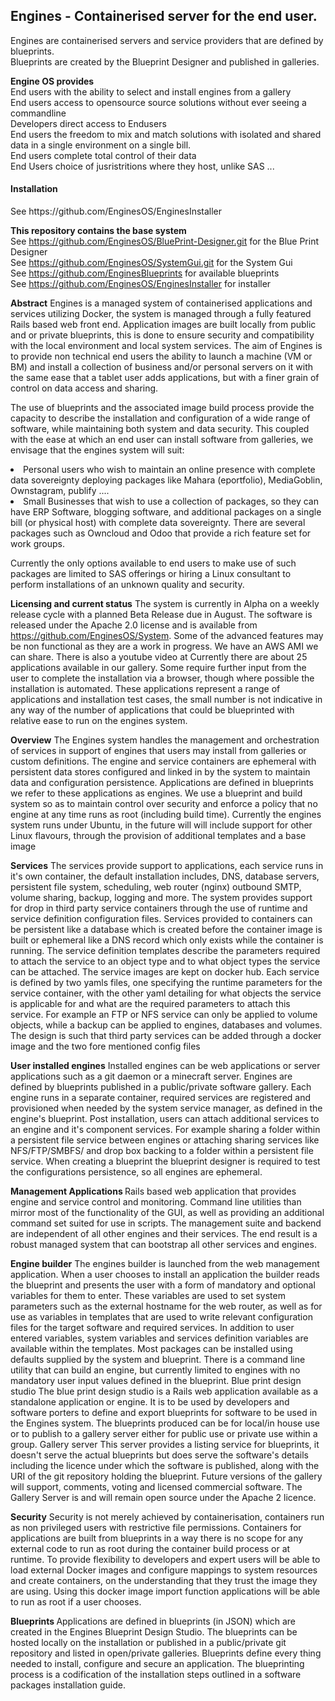 <h2>Engines - Containerised server for the end user.
</h2>

Engines are containerised servers and service providers that are defined by blueprints.
<br>
Blueprints are created by the Blueprint Designer and published in galleries.
<p>
<strong>Engine OS provides
</strong> 
<br>
 End users with the ability to select and install engines from a gallery 
<br>
 End users access to opensource source solutions without ever seeing a commandline
<br>
 Developers direct access to Endusers 
<br>
 End users the freedom to mix and match solutions with isolated and shared data in a single environment on a single bill.
<br>   
End users complete total control of their data
<br>  
End Users choice of jusristritions where they host, unlike SAS
 ...
<p>
<h4>Installation</h4>
See https://github.com/EnginesOS/EnginesInstaller

<strong>This repository contains the base system</strong>
<br>
See https://github.com/EnginesOS/BluePrint-Designer.git for the Blue Print Designer
<br>
See https://github.com/EnginesOS/SystemGui.git for the System Gui
<br>
See https://github.com/EnginesBlueprints for available blueprints
<br>
See https://github.com/EnginesOS/EnginesInstaller for installer
<p>

<strong>Abstract</strong>
Engines is a managed system of containerised applications and services utilizing Docker, the system is managed through a fully featured Rails based web front end. Application images are built locally from public and or private blueprints, this is done to ensure security and compatibility with the local environment and local system services. The aim of Engines is to provide non technical end users the ability to launch a machine (VM or BM) and install a collection of business and/or personal servers on it with the same ease that a tablet user adds applications, but with a finer grain of control on data access and sharing.  
<p>
The use of blueprints and the associated image build process provide the capacity to describe the installation and configuration of a wide range of software, while maintaining both system and data security. This coupled with the ease at which an end user can install software from galleries, we envisage that the engines system will suit:
<li>
Personal users who wish to maintain an online presence with complete data sovereignty deploying packages like Mahara (eportfolio), MediaGoblin, Ownstagram, publify ....
</li>
<li>
Small Businesses  that wish to use a collection of packages, so they can have ERP Software, blogging software, and additional packages on a single bill (or physical host) with complete data sovereignty. There are several packages such as Owncloud and Odoo that provide a rich feature set for work groups. 
</li>
<p>
Currently the only options available to end users to make use of such packages are limited to SAS offerings or hiring a Linux consultant to perform installations of an unknown quality and security. 
<p>


<strong>Licensing and current status</strong>
The system is  currently in Alpha on a weekly release cycle with a planned Beta Release due in August. The software is released under the Apache 2.0 license and is available from https://github.com/EnginesOS/System. Some of the advanced features may be non functional as they are a work in progress. We have an AWS AMI we can share. There is also a youtube video at
Currently there are about 25 applications available in our gallery. Some require further input from the user to complete the installation via a browser, though where possible the installation is automated. These applications represent a range of applications and installation test cases, the small number is not indicative in any way of the number of applications that could be blueprinted with relative ease to run on the engines system. 

  <p>


<strong>Overview</strong>
The Engines system handles the management and orchestration  of services in support of engines that users may install from galleries or custom definitions. The engine and service containers are ephemeral with persistent data stores configured and linked in by the system to maintain data and configuration persistence. Applications are defined in blueprints we refer to these applications as engines. We use a blueprint and build system so as to maintain control over security and enforce a policy that no engine at any time runs as root (including build time). Currently the engines system runs under Ubuntu, in the future will will include support for other Linux flavours, through the provision of additional templates and a base image
<p>
<strong>Services</strong>
The services provide support to applications, each service runs in it's own container, the default installation includes, DNS, database servers, persistent file system, scheduling, web router (nginx) outbound SMTP, volume sharing, backup, logging and more. The system provides support for drop in third party service containers through the use of runtime and service definition configuration files.  Services provided to containers can be persistent like a database which is created before the container image is built or ephemeral like a DNS record which only exists while the container is running. The service definition templates describe the parameters required to attach the service to an object type and to what object types the service can be attached. The service images are kept on docker hub.
Each service is defined by two yamls files, one specifying the runtime parameters for the service container, with the other yaml detailing for what objects the service is applicable for and what are the required parameters to attach this service. For example an FTP or NFS service can only be applied to volume objects, while a backup can be applied to engines, databases and volumes.
The design is such that third party services can be added through a docker image and the two fore mentioned config files
<p>
<strong>User installed engines</strong>
Installed engines can be web applications or server applications such as a git daemon or a minecraft server. Engines are defined by blueprints published in a public/private software gallery. Each engine runs in a separate container, required services are registered and provisioned when needed by the system service manager, as defined in the engine's blueprint. Post installation, users can attach additional services to an engine and it's component services. For example sharing a folder within a persistent file service between engines or attaching sharing services like NFS/FTP/SMBFS/ and drop box backing to a folder within a persistent file service.  When creating a blueprint the blueprint designer is required to test the configurations persistence, so all engines are ephemeral.
<p>
<strong>Management Applications </strong>
Rails based web application that provides engine and service control and monitoring.
Command line utilities than mirror most of the functionality of the GUI, as well as providing  an additional command set suited for use in scripts.
The management suite and backend are independent of all other engines and their services. The end result is a robust managed system  that can bootstrap all other services and engines. 
<p>
<strong>Engine builder</strong>
The engines builder is launched from the web management application. When a user chooses to install an application the builder reads the blueprint and presents the user with a form of mandatory and optional variables for them to enter.  These variables are used to set system parameters such as the external hostname for the web router, as well as for use as variables in templates that are used to write relevant configuration files for the target software and required services. In addition to user entered variables, system variables and services definition variables are available within the templates. Most packages can be installed using defaults supplied by the system and blueprint.  There is a  command line utility that can build an engine, but currently limited to engines with no mandatory user input values defined in the blueprint.
Blue print design studio
The blue print design studio is a Rails web application available as a standalone application or engine. It is to be used by developers and software porters to define and export blueprints for software to be used in the Engines system. The blueprints produced can be for local/in house use or to publish to a gallery server either for public use or private use within a group.
Gallery server
This server provides a listing service for blueprints, it doesn't serve the actual blueprints but does serve the software's details including the licence under which the software is published, along with the URI of the git repository holding the blueprint. Future versions of the gallery will support, comments, voting and licensed commercial software. The Gallery Server is and will remain open source under the Apache 2 licence.
<p>
<strong>Security</strong>
Security is not merely achieved by containerisation, containers run as non privileged users with restrictive file permissions. Containers for applications are built from blueprints in a way there is no scope for any external code to run as root during the container build process or at runtime. 
 To provide flexibility to developers and expert users will be able to load external Docker  images and configure mappings to system resources and create containers, on the understanding that they trust the image they are using. Using this docker image import function applications will be able to run as root if a user chooses.
<p>

<strong>Blueprints </strong>
Applications are defined in blueprints (in JSON) which are created in the Engines Blueprint Design Studio. The blueprints can be hosted locally on the installation or published in a public/private git repository and listed in open/private galleries.
Blueprints define every thing needed to install, configure and secure an application. The blueprinting process is a codification of the installation steps outlined in a software packages installation guide.
<p>
